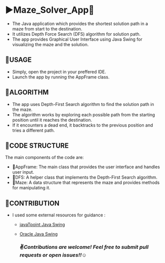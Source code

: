 
# :arrow_forward:Maze_Solver_App:iphone:

* The Java application which provides the shortest solution path in a maze from start to the destination.
* It utilizes Depth Force Search (DFS) algorithm for solution path.
* The app provides Graphical User Interface using Java Swing for visualizing the maze and the solution.

## :large_blue_circle:USAGE
* Simply, open the project in your preffered IDE.
* Launch the app by running the AppFrame class.

## :large_blue_circle:ALGORITHM
* The app uses Depth-First Search algorithm to find the solution path in the maze.
* The algorithm works by exploring each possible path from the starting position until it reaches the destination. 
* If it encounters a dead end, it backtracks to the previous position and tries a different path.

## :large_blue_circle:CODE STRUCTURE
The main components of the code are:

* 🔹AppFrame: The main class that provides the user interface and handles user input.
* 🔹DFS: A helper class that implements the Depth-First Search algorithm.
* 🔹Maze: A data structure that represents the maze and provides methods for manipulating it.

## :large_blue_circle:CONTRIBUTION
* I used some external resources for guidance : 
    * [javaTpoint Java Swing](https://www.javatpoint.com/java-swing)
    * [Oracle Java Swing](https://docs.oracle.com/javase/tutorial/uiswing/index.html)
    
    

       ### :v:***Contributions are welcome! Feel free to submit pull requests or open issues!!***:relaxed:


